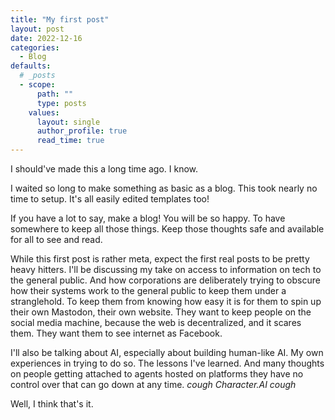 ```yaml
---
title: "My first post"
layout: post
date: 2022-12-16
categories:
  - Blog
defaults:
  # _posts
  - scope:
      path: ""
      type: posts
    values:
      layout: single
      author_profile: true
      read_time: true
---
```

I should've made this a long time ago. I know.

I waited so long to make something as basic as a blog. This took nearly no time to setup. It's all easily edited templates too!

If you have a lot to say, make a blog! You will be so happy. To have somewhere to keep all those things. Keep those thoughts safe and available for all to see and read.

While this first post is rather meta, expect the first real posts to be pretty heavy hitters. I'll be discussing my take on access to information on tech to the general public. And how corporations are deliberately trying to obscure how their systems work to the general public to keep them under a stranglehold. To keep them from knowing how easy it is for them to spin up their own Mastodon, their own website. They want to keep people on the social media machine, because the web is decentralized, and it scares them. They want them to see internet as Facebook.

I'll also be talking about AI, especially about building human-like AI. My own experiences in trying to do so. The lessons I've learned. And many thoughts on people getting attached to agents hosted on platforms they have no control over that can go down at any time. *cough Character.AI cough*

Well, I think that's it.
